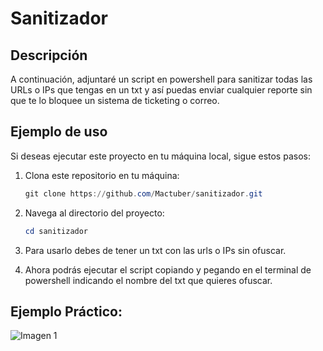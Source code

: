 # Sanitizador

## Descripción
A continuación, adjuntaré un script en powershell para sanitizar todas las URLs o IPs que tengas en un txt y así puedas enviar cualquier reporte sin que te lo bloquee un sistema de ticketing o correo.

## Ejemplo de uso

Si deseas ejecutar este proyecto en tu máquina local, sigue estos pasos:

1. Clona este repositorio en tu máquina:
   ```powershell
   git clone https://github.com/Mactuber/sanitizador.git
2. Navega al directorio del proyecto:
   ```powershell
   cd sanitizador
3. Para usarlo debes de tener un txt con las urls o IPs sin ofuscar.

5. Ahora podrás ejecutar el script copiando y pegando en el terminal de powershell indicando el nombre del txt que quieres ofuscar.

## Ejemplo Práctico:
![Imagen 1](image/imagen_prac.png)
